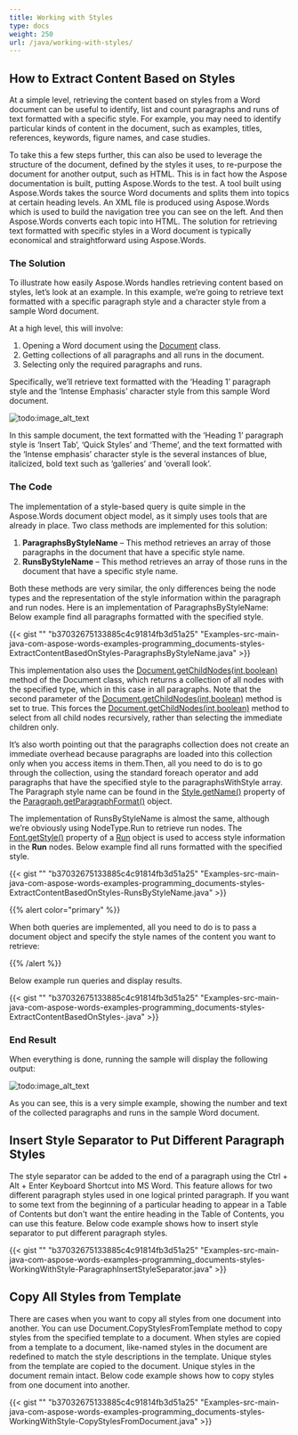 ```yaml
---
title: Working with Styles
type: docs
weight: 250
url: /java/working-with-styles/
---
```


## How to Extract Content Based on Styles

At a simple level, retrieving the content based on styles from a Word document can be useful to identify, list and count paragraphs and runs of text formatted with a specific style. For example, you may need to identify particular kinds of content in the document, such as examples, titles, references, keywords, figure names, and case studies.

To take this a few steps further, this can also be used to leverage the structure of the document, defined by the styles it uses, to re-purpose the document for another output, such as HTML. This is in fact how the Aspose documentation is built, putting Aspose.Words to the test. A tool built using Aspose.Words takes the source Word documents and splits them into topics at certain heading levels. An XML file is produced using Aspose.Words which is used to build the navigation tree you can see on the left. And then Aspose.Words converts each topic into HTML. The solution for retrieving text formatted with specific styles in a Word document is typically economical and straightforward using Aspose.Words.

### The Solution

To illustrate how easily Aspose.Words handles retrieving content based on styles, let’s look at an example. In this example, we’re going to retrieve text formatted with a specific paragraph style and a character style from a sample Word document.

At a high level, this will involve:

1. Opening a Word document using the [Document](http://www.aspose.com/api/java/words/com.aspose.words/classes/document/) class.
1. Getting collections of all paragraphs and all runs in the document.
1. Selecting only the required paragraphs and runs.

Specifically, we’ll retrieve text formatted with the ‘Heading 1’ paragraph style and the ‘Intense Emphasis’ character style from this sample Word document. 

![todo:image_alt_text](working-with-styles_1.png)

In this sample document, the text formatted with the ‘Heading 1’ paragraph style is ‘Insert Tab’, ‘Quick Styles’ and ‘Theme’, and the text formatted with the ‘Intense emphasis’ character style is the several instances of blue, italicized, bold text such as ‘galleries’ and ‘overall look’.

### The Code

The implementation of a style-based query is quite simple in the Aspose.Words document object model, as it simply uses tools that are already in place. Two class methods are implemented for this solution:

1. **ParagraphsByStyleName** – This method retrieves an array of those paragraphs in the document that have a specific style name.
1. **RunsByStyleName** – This method retrieves an array of those runs in the document that have a specific style name.

Both these methods are very similar, the only differences being the node types and the representation of the style information within the paragraph and run nodes. Here is an implementation of ParagraphsByStyleName: Below example find all paragraphs formatted with the specified style.

{{< gist "" "b37032675133885c4c91814fb3d51a25" "Examples-src-main-java-com-aspose-words-examples-programming_documents-styles-ExtractContentBasedOnStyles-ParagraphsByStyleName.java" >}}

This implementation also uses the [Document.getChildNodes(int,boolean)](http://www.aspose.com/api/java/words/com.aspose.words/classes/document/methods/getChildNodes\(int,boolean\)/) method of the Document class, which returns a collection of all nodes with the specified type, which in this case in all paragraphs. Note that the second parameter of the [Document.getChildNodes(int,boolean)](http://www.aspose.com/api/java/words/com.aspose.words/classes/document/methods/getChildNodes\(int,boolean\)/) method is set to true. This forces the [Document.getChildNodes(int,boolean)](http://www.aspose.com/api/java/words/com.aspose.words/classes/document/methods/getChildNodes\(int,boolean\)/) method to select from all child nodes recursively, rather than selecting the immediate children only.

It’s also worth pointing out that the paragraphs collection does not create an immediate overhead because paragraphs are loaded into this collection only when you access items in them.Then, all you need to do is to go through the collection, using the standard foreach operator and add paragraphs that have the specified style to the paragraphsWithStyle array. The Paragraph style name can be found in the [Style.getName()](http://www.aspose.com/api/java/words/com.aspose.words/classes/style/methods/getName\(\)/) property of the [Paragraph.getParagraphFormat()](http://www.aspose.com/api/java/words/com.aspose.words/classes/paragraph/properties/getParagraphFormat\(\)/) object.

The implementation of RunsByStyleName is almost the same, although we’re obviously using NodeType.Run to retrieve run nodes. The [Font.getStyle()](http://www.aspose.com/api/java/words/com.aspose.words/classes/font/properties/getStyle\(\)/) property of a [Run](http://www.aspose.com/api/java/words/com.aspose.words/classes/Run) object is used to access style information in the **Run** nodes. Below example find all runs formatted with the specified style.

{{< gist "" "b37032675133885c4c91814fb3d51a25" "Examples-src-main-java-com-aspose-words-examples-programming_documents-styles-ExtractContentBasedOnStyles-RunsByStyleName.java" >}}

{{% alert color="primary" %}} 

When both queries are implemented, all you need to do is to pass a document object and specify the style names of the content you want to retrieve:

{{% /alert %}} 

Below example run queries and display results.

{{< gist "" "b37032675133885c4c91814fb3d51a25" "Examples-src-main-java-com-aspose-words-examples-programming_documents-styles-ExtractContentBasedOnStyles-.java" >}}

### End Result

When everything is done, running the sample will display the following output:

![todo:image_alt_text](working-with-styles_2.png)


As you can see, this is a very simple example, showing the number and text of the collected paragraphs and runs in the sample Word document.

## Insert Style Separator to Put Different Paragraph Styles

The style separator can be added to the end of a paragraph using the Ctrl + Alt + Enter Keyboard Shortcut into MS Word. This feature allows for two different paragraph styles used in one logical printed paragraph. If you want to some text from the beginning of a particular heading to appear in a Table of Contents but don't want the entire heading in the Table of Contents, you can use this feature. Below code example shows how to insert style separator to put different paragraph styles. 

{{< gist "" "b37032675133885c4c91814fb3d51a25" "Examples-src-main-java-com-aspose-words-examples-programming_documents-styles-WorkingWithStyle-ParagraphInsertStyleSeparator.java" >}}

## Copy All Styles from Template

There are cases when you want to copy all styles from one document into another. You can use Document.CopyStylesFromTemplate method to copy styles from the specified template to a document. When styles are copied from a template to a document, like-named styles in the document are redefined to match the style descriptions in the template. Unique styles from the template are copied to the document. Unique styles in the document remain intact. Below code example shows how to copy styles from one document into another.

{{< gist "" "b37032675133885c4c91814fb3d51a25" "Examples-src-main-java-com-aspose-words-examples-programming_documents-styles-WorkingWithStyle-CopyStylesFromDocument.java" >}}

